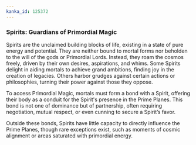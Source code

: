```yaml
---
kanka_id: 125372
---
```


### Spirits: Guardians of Primordial Magic

Spirits are the
unclaimed building blocks of life, existing in a state of pure energy
and potential. They are neither bound to mortal forms nor beholden to
the will of the gods or Primordial Lords. Instead, they roam the cosmos
freely, driven by their own desires, aspirations, and whims. Some
Spirits delight in aiding mortals to achieve grand ambitions, finding
joy in the creation of legacies. Others harbor grudges against certain
actions or philosophies, turning their power against those they oppose.

To
access Primordial Magic, mortals must form a bond with a Spirit,
offering their body as a conduit for the Spirit's presence in the Prime
Planes. This bond is not one of dominance but of partnership, often
requiring negotiation, mutual respect, or even cunning to secure a
Spirit’s favor.

Outside these bonds, Spirits have little capacity
to directly influence the Prime Planes, though rare exceptions exist,
such as moments of cosmic alignment or areas saturated with primordial
energy.